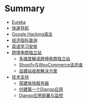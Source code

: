 # Summary

* [Eureka](README.md)
* [快速导航](navigation.md)
* [Google Hacking语法](google_hacking.md)
* [经济指标查询](economic_data.md)
* [英语学习安排](English_plan.md)
* [跨境电商独立站]()
	* [多维度解读跨境电商独立站](independent_station.md)
	* [Shopify与WooCommerce该选谁]()
	* [自建站收款解决方案]()
* [技术支持]()
	* [搭建愉快服务器](vps.md)
	* [创建第一个Django应用](django_create.md)
	* [Django应用部署与监控](django_deploy.md)